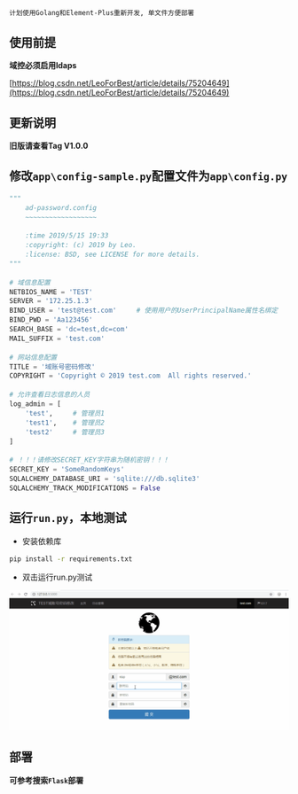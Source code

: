 ##
    计划使用Golang和Element-Plus重新开发, 单文件方便部署

## 使用前提

**域控必须启用ldaps**

[https://blog.csdn.net/LeoForBest/article/details/75204649](https://blog.csdn.net/LeoForBest/article/details/75204649)

## 更新说明

**旧版请查看Tag V1.0.0**

## 修改`app\config-sample.py`配置文件为`app\config.py`

```python
"""
    ad-password.config
    ~~~~~~~~~~~~~~~~~~

    :time 2019/5/15 19:33
    :copyright: (c) 2019 by Leo.
    :license: BSD, see LICENSE for more details.
"""

# 域信息配置
NETBIOS_NAME = 'TEST'
SERVER = '172.25.1.3'
BIND_USER = 'test@test.com'		# 使用用户的UserPrincipalName属性名绑定
BIND_PWD = 'Aa123456'
SEARCH_BASE = 'dc=test,dc=com'
MAIL_SUFFIX = 'test.com'

# 网站信息配置
TITLE = '域账号密码修改'
COPYRIGHT = 'Copyright © 2019 test.com  All rights reserved.'

# 允许查看日志信息的人员
log_admin = [
    'test',     # 管理员1
    'test1',    # 管理员2
    'test2'     # 管理员3
]

# ！！！请修改SECRET_KEY字符串为随机密钥！！！
SECRET_KEY = 'SomeRandomKeys'
SQLALCHEMY_DATABASE_URI = 'sqlite:///db.sqlite3'
SQLALCHEMY_TRACK_MODIFICATIONS = False

```

## 运行`run.py`，本地测试

- 安装依赖库

```bash
pip install -r requirements.txt
```

- 双击运行run.py测试

![](./ad.gif)


## 部署

**可参考搜索`Flask`部署**